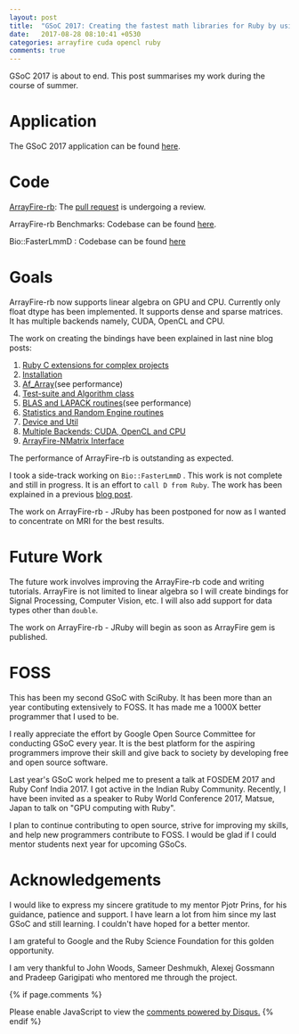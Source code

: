 ```yaml
---
layout: post
title:  "GSoC 2017: Creating the fastest math libraries for Ruby by using the GPU through OpenCL and ArrayFire."
date:   2017-08-28 08:10:41 +0530
categories: arrayfire cuda opencl ruby
comments: true
---
```


GSoC 2017 is about to end. This post summarises my work during the course of summer.

# Application

The GSoC 2017 application can be found [here](https://github.com/prasunanand/resume/wiki/GSoC-2017-proposal).

# Code

[ArrayFire-rb](https://github.com/prasunanand/arrayfire-rb): The [pull request](https://github.com/arrayfire/arrayfire-rb/pull/3) is undergoing a review.

ArrayFire-rb Benchmarks: Codebase can be found [here](https://github.com/prasunanand/arrayfire-rb-benchmark-suite).

Bio::FasterLmmD : Codebase can be found [here](https://github.com/prasunanand/bio-faster_lmm_d)

# Goals

ArrayFire-rb now supports linear algebra on GPU and CPU. Currently only float dtype has been implemented.
It supports dense and sparse matrices. It has multiple backends namely, CUDA, OpenCL and CPU.

The work on creating the bindings have been explained in last nine blog posts:

1. [Ruby C extensions for complex projects](/ruby-c-extensions/2017/06/23/gsoc17-ruby-c-extensions-for-complex-projects.html)
2. [Installation](/arrayfire/2017/06/23/gsoc17-arrayfire-ruby-bindings-part-1-installation.html)
3. [Af_Array](/arrayfire/2017/07/04/gsoc17-arrayfire-ruby-bindings-part-2-af_array.html)(see performance)
4. [Test-suite and Algorithm class](/arrayfire/2017/07/22/gsoc17-arrayfire-ruby-bindings-part-3-minitest-algorithm.html)
5. [BLAS and LAPACK routines](/arrayfire/2017/08/16/gsoc17-arrayfire-ruby-bindings-part-4-blas-lapack.html)(see performance)
6. [Statistics and Random Engine routines](/arrayfire/2017/08/17/gsoc17-arrayfire-ruby-bindings-part-4-statistics-and-random-engine.html)
7. [Device and Util](/arrayfire/2017/08/22/gsoc17-arrayfire-ruby-bindings-part-6-device.html)
8. [Multiple Backends: CUDA, OpenCL and CPU](/arrayfire/2017/08/24/gsoc17-arrayfire-ruby-bindings-part-7-backend-cuda-and-opencl.html)
9. [ArrayFire-NMatrix Interface](/arrayfire/2017/08/24/gsoc17-arrayfire-ruby-bindings-part-8-nmatrix-interface.html)

The performance of ArrayFire-rb is outstanding as expected.

I took a side-track working on `Bio::FasterLmmD` . This work is not complete and still in progress.
It is an effort to `call D from Ruby`. The work has been explained in a previous [blog post](/gpu-computing/2017/07/25/gsoc17-calling-d-from-ruby-for-gpu-computing.html).

The work on ArrayFire-rb - JRuby has been postponed for now as I wanted to concentrate on MRI for
the best results.

# Future Work

The future work involves improving the ArrayFire-rb code and writing tutorials. ArrayFire is not limited to
linear algebra so I will create bindings for Signal Processing, Computer Vision, etc. I will also add support
for data types other than `double`.

The work on ArrayFire-rb - JRuby will begin as soon as ArrayFire gem is published.

# FOSS

This has been my second GSoC with SciRuby. It has been more than an year contibuting extensively to FOSS.
It has made me a 1000X better programmer that I used to be.

I really appreciate the effort by Google Open Source Committee for conducting GSoC every year. It is the
best platform for the aspiring programmers improve their skill and give back to society by developing free
and open source software.

Last year's GSoC work helped me to present a talk at FOSDEM 2017 and Ruby Conf India 2017.  I got active
in the Indian Ruby Community. Recently, I have been invited as a speaker to Ruby World Conference 2017, Matsue, Japan
to talk on "GPU computing with Ruby".

I plan to continue contributing to open source, strive for improving my skills, and help new programmers
contribute to FOSS. I would be glad if I could mentor students next year for upcoming GSoCs.

# Acknowledgements

I would like to express my sincere gratitude to my mentor Pjotr Prins, for his guidance, patience and support.
I have learn a lot from him since my last GSoC and still learning. I couldn't have hoped for a better mentor.

I am grateful to Google and the Ruby Science Foundation for this golden opportunity.

I am very thankful to John Woods, Sameer Deshmukh, Alexej Gossmann and Pradeep Garigipati
who mentored me through the project.

{% if page.comments %}
<div id="disqus_thread"></div>
<script>
(function() { // DON'T EDIT BELOW THIS LINE
var d = document, s = d.createElement('script');

s.src = '//prasunanandblog.disqus.com/embed.js';

s.setAttribute('data-timestamp', +new Date());
(d.head || d.body).appendChild(s);
})();
</script>
<noscript>Please enable JavaScript to view the <a href="https://disqus.com/?ref_noscript" rel="nofollow">comments powered by Disqus.</a></noscript>
{% endif %}